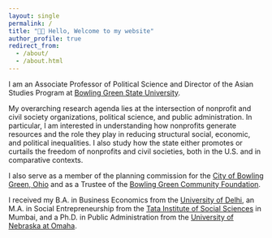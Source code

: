 ```yaml
---
layout: single 
permalink: /
title: "👋🏻 Hello, Welcome to my website"
author_profile: true
redirect_from: 
  - /about/
  - /about.html
---
```

I am an Associate Professor of Political Science and Director of the Asian Studies Program at [Bowling Green State University](http://bgsu.edu/).

My overarching research agenda lies at the intersection of nonprofit and civil society organizations, political science, and public administration. In particular, I am interested in understanding how nonprofits generate resources and the role they play in reducing structural social, economic, and political inequalities. I also study how the state either promotes or curtails the freedom of nonprofits and civil societies, both in the U.S. and in comparative contexts.

I also serve as a member of the planning commission for the [City of Bowling Green, Ohio](https://www.bgohio.org/) and as a Trustee of the [Bowling Green Community Foundation](https://www.bgohcf.org/).

I received my B.A. in Business Economics from the [University of Delhi](http://www.du.ac.in), an M.A. in Social Entrepreneurship from the [Tata Institute of Social Sciences](http://tiss.edu/) in Mumbai, and a Ph.D. in Public Administration from the [University of Nebraska at Omaha](http://unomaha.edu/).

